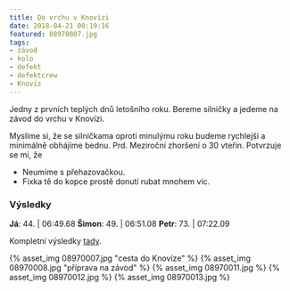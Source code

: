 ```yaml
---
title: Do vrchu v Knovízi
date: 2018-04-21 00:19:16
featured: 08970007.jpg
tags:
- závod
- kolo
- defekt
- defektcrew
- Knovíz
---
```

Jedny z prvních teplých dnů letošního roku. Bereme silničky a jedeme na závod do vrchu v Knovízi.
<!-- more -->

Myslíme si, že se silničkama oproti minulýmu roku budeme rychlejší a minimálně obhájíme bednu. Prd. Meziroční zhoršení o 30 vteřin. Potvrzuje se mi, že
- Neumíme s přehazovačkou.
- Fixka tě do kopce prostě donutí rubat mnohem víc.

### Výsledky ###
**Já**: 44. | 06:49.68
**Šimon**: 49. | 06:51.08
**Petr**: 73. | 07:22.09

Kompletní výsledky [tady](http://www.uac.cz/zavody-a-vysledky/2018/silnice/zavod-328/vysledky/).

{% asset_img 08970007.jpg "cesta do Knovíze" %}
{% asset_img 08970008.jpg "příprava na závod" %}
{% asset_img 08970011.jpg %}
{% asset_img 08970012.jpg %}
{% asset_img 08970013.jpg %}